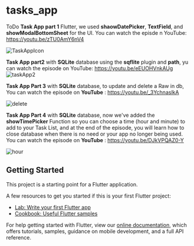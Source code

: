 # tasks_app

ToDo **Task App part 1**  Flutter, we used **shaowDatePicker**, **TextField**, and **showModalBottomSheet** for the UI.
You can watch the episde n YouTube: https://youtu.be/zTU0AmY6nV4


![TaskAppIcon](https://user-images.githubusercontent.com/36349126/172049930-50d6aa7b-6323-49e6-aca0-1f464a02e55f.png)

**Task App part2** with **SQLite** database using the **sqflite** plugin and **path**, yu can watch the episode on YouTube: https://youtu.be/eEUOHVnkAUg
![taskApp2](https://user-images.githubusercontent.com/36349126/173416792-4736ad47-f531-4808-84b9-4a665937396e.png)


**Task App Part 3** with **SQLite** database, to update and delete a Raw in db, You can watch the episode on **YouTube** : https://youtu.be/_3YchnaslkA

![delete](https://user-images.githubusercontent.com/36349126/174433848-962150cb-7cca-48cb-b584-a7abd2c547bf.png)

**Task App Part 4** with **SQLite** database, now we've added the **showTimePicker** Function so you can choose a time (hour and minute) to add to your Task List, and at the end of the episode, you will learn how to close database when there is no need or your app no longer being used. 
You can watch the episode on **YouTube** : https://youtu.be/DJkVPQAZ0-Y

![hour](https://user-images.githubusercontent.com/36349126/175828124-f68b8b02-e3da-4bf0-a881-f55473ded7b7.png)



## Getting Started

This project is a starting point for a Flutter application.

A few resources to get you started if this is your first Flutter project:

- [Lab: Write your first Flutter app](https://flutter.dev/docs/get-started/codelab)
- [Cookbook: Useful Flutter samples](https://flutter.dev/docs/cookbook)

For help getting started with Flutter, view our
[online documentation](https://flutter.dev/docs), which offers tutorials,
samples, guidance on mobile development, and a full API reference.
